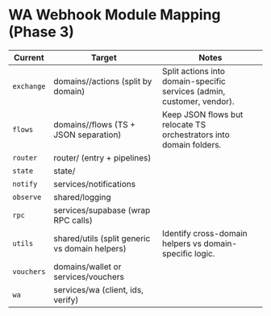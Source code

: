 # WA Webhook Module Mapping (Phase 3)

| Current    | Target                                         | Notes                                                                  |
| ---------- | ---------------------------------------------- | ---------------------------------------------------------------------- |
| `exchange` | domains/<feature>/actions (split by domain)    | Split actions into domain-specific services (admin, customer, vendor). |
| `flows`    | domains/<feature>/flows (TS + JSON separation) | Keep JSON flows but relocate TS orchestrators into domain folders.     |
| `router`   | router/ (entry + pipelines)                    |                                                                        |
| `state`    | state/                                         |                                                                        |
| `notify`   | services/notifications                         |                                                                        |
| `observe`  | shared/logging                                 |                                                                        |
| `rpc`      | services/supabase (wrap RPC calls)             |                                                                        |
| `utils`    | shared/utils (split generic vs domain helpers) | Identify cross-domain helpers vs domain-specific logic.                |
| `vouchers` | domains/wallet or services/vouchers            |                                                                        |
| `wa`       | services/wa (client, ids, verify)              |                                                                        |
